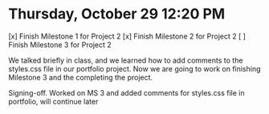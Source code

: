 # Thursday, October 29 12:20 PM
[x] Finish Milestone 1 for Project 2
[x] Finish Milestone 2 for Project 2
[ ] Finish Milestone 3 for Project 2

We talked briefly in class, and we learned how to add comments to the styles.css file in our portfolio project. Now we are going to work on finishing Milestone 3 and the completing the project.

Signing-off. Worked on MS 3 and added comments for styles.css file in portfolio, will continue later